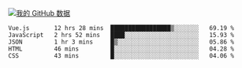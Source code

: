 [![我的 GitHub 数据](https://github-readme-stats.vercel.app/api?username=unbrain&?theme=dark)]()

<!--START_SECTION:waka-->
```text
Vue.js       12 hrs 28 mins  █████████████████▒░░░░░░░   69.19 % 
JavaScript   2 hrs 52 mins   ████░░░░░░░░░░░░░░░░░░░░░   15.93 % 
JSON         1 hr 3 mins     █▒░░░░░░░░░░░░░░░░░░░░░░░   05.86 % 
HTML         46 mins         █░░░░░░░░░░░░░░░░░░░░░░░░   04.28 % 
CSS          43 mins         █░░░░░░░░░░░░░░░░░░░░░░░░   04.06 % 
```
<!--END_SECTION:waka-->
